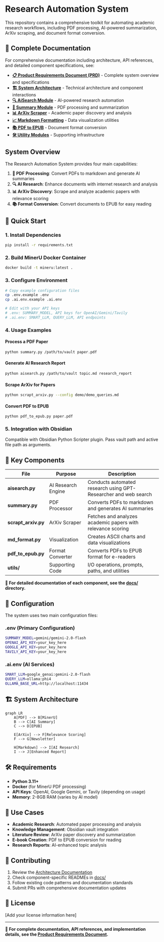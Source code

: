 # Research Automation System

This repository contains a comprehensive toolkit for automating academic research workflows, including PDF processing, AI-powered summarization, ArXiv scraping, and document format conversion.

## 📖 Complete Documentation

For comprehensive documentation including architecture, API references, and detailed component specifications, see:

- **[📋 Product Requirements Document (PRD)](docs/PRD_README.md)** - Complete system overview and specifications
- **[🏗️ System Architecture](docs/ARCHITECTURE.md)** - Technical architecture and component interactions
- **[🔍 AiSearch Module](docs/README_aisearch.md)** - AI-powered research automation
- **[📄 Summary Module](docs/README_summary.md)** - PDF processing and summarization
- **[📊 ArXiv Scraper](docs/README_scrapt_arxiv.md)** - Academic paper discovery and analysis
- **[📈 Markdown Formatting](docs/README_md_format.md)** - Data visualization utilities
- **[📚 PDF to EPUB](docs/README_pdf_to_epub.md)** - Document format conversion
- **[🛠️ Utility Modules](docs/README_utils.md)** - Supporting infrastructure

## System Overview

The Research Automation System provides four main capabilities:

1. **📄 PDF Processing**: Convert PDFs to markdown and generate AI summaries
2. **🔍 AI Research**: Enhance documents with internet research and analysis  
3. **📊 ArXiv Discovery**: Scrape and analyze academic papers with relevance scoring
4. **📚 Format Conversion**: Convert documents to EPUB for easy reading


## 🚀 Quick Start

### 1. Install Dependencies
```bash
pip install -r requirements.txt
```

### 2. Build MinerU Docker Container
```bash
docker build -t mineru:latest .
```

### 3. Configure Environment
```bash
# Copy example configuration files
cp .env.example .env
cp .ai.env.example .ai.env

# Edit with your API keys
# .env: SUMMARY_MODEL, API keys for OpenAI/Gemini/Tavily
# .ai.env: SMART_LLM, QUERY_LLM, API endpoints
```

### 4. Usage Examples

#### Process a PDF Paper
```bash
python summary.py /path/to/vault paper.pdf
```

#### Generate AI Research Report
```bash
python aisearch.py /path/to/vault topic.md research_report
```

#### Scrape ArXiv for Papers
```bash
python scrapt_arxiv.py --config demo/demo_queries.md
```

#### Convert PDF to EPUB
```bash
python pdf_to_epub.py paper.pdf
```

### 5. Integration with Obsidian
Compatible with Obsidian Python Scripter plugin. Pass vault path and active file path as arguments.

## 📂 Key Components

| File | Purpose | Description |
|------|---------|-------------|
| **aisearch.py** | AI Research Engine | Conducts automated research using GPT-Researcher and web search |
| **summary.py** | PDF Processor | Converts PDFs to markdown and generates AI summaries |
| **scrapt_arxiv.py** | ArXiv Scraper | Fetches and analyzes academic papers with relevance scoring |
| **md_format.py** | Visualization | Creates ASCII charts and data visualizations |
| **pdf_to_epub.py** | Format Converter | Converts PDFs to EPUB format for e-readers |
| **utils/** | Supporting Code | I/O operations, prompts, paths, and utilities |

**📖 For detailed documentation of each component, see the [docs/](docs/) directory.**

## 🔧 Configuration

The system uses two main configuration files:

### .env (Primary Configuration)
```bash
SUMMARY_MODEL=gemini/gemini-2.0-flash
OPENAI_API_KEY=your_key_here
GOOGLE_API_KEY=your_key_here
TAVILY_API_KEY=your_key_here
```

### .ai.env (AI Services)
```bash
SMART_LLM=google_genai:gemini-2.0-flash
QUERY_LLM=ollama:phi4
OLLAMA_BASE_URL=http://localhost:11434
```

## 🏗️ System Architecture

```mermaid
graph LR
    A[PDF] --> B[MinerU]
    B --> C[AI Summary]
    C --> D[EPUB]
    
    E[ArXiv] --> F[Relevance Scoring]
    F --> G[Newsletter]
    
    H[Markdown] --> I[AI Research]
    I --> J[Enhanced Report]
```

## 🛠️ Requirements

- **Python 3.11+**
- **Docker** (for MinerU PDF processing)
- **API Keys**: OpenAI, Google Gemini, or Tavily (depending on usage)
- **Memory**: 2-8GB RAM (varies by AI model)

## 🎯 Use Cases

- **Academic Research**: Automated paper processing and analysis
- **Knowledge Management**: Obsidian vault integration
- **Literature Review**: ArXiv paper discovery and summarization  
- **E-book Creation**: PDF to EPUB conversion for reading
- **Research Reports**: AI-enhanced topic analysis

## 🤝 Contributing

1. Review the [Architecture Documentation](docs/ARCHITECTURE.md)
2. Check component-specific READMEs in [docs/](docs/)
3. Follow existing code patterns and documentation standards
4. Submit PRs with comprehensive documentation updates

## 📄 License

[Add your license information here]

---

**📖 For complete documentation, API references, and implementation details, see the [Product Requirements Document](docs/PRD_README.md).**
